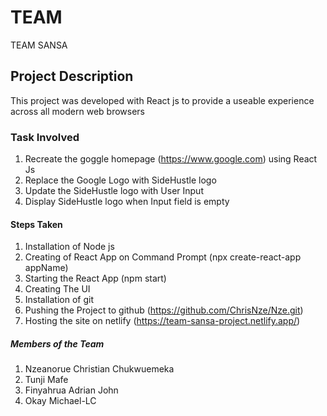 # TEAM

TEAM SANSA

## Project Description

This project was developed with React js to provide a useable experience across all modern web browsers

### Task Involved

1. Recreate the goggle homepage (https://www.google.com) using React Js
2. Replace the Google Logo with SideHustle logo
3. Update the SideHustle logo with User Input
4. Display SideHustle logo when Input field is empty

#### Steps Taken

1. Installation of Node js
2. Creating of React App on Command Prompt (npx create-react-app appName)
3. Starting the React App (npm start)
4. Creating The UI
5. Installation of git
6. Pushing the Project to github (https://github.com/ChrisNze/Nze.git)
7. Hosting the site on netlify (https://team-sansa-project.netlify.app/)

##### Members of the Team

1. Nzeanorue Christian Chukwuemeka
2. Tunji Mafe
3. Finyahrua Adrian John
4. Okay Michael-LC
